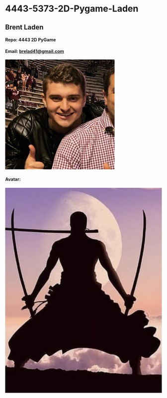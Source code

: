 # 4443-5373-2D-Pygame-Laden
## Brent Laden
#### Repo: 4443 2D PyGame
#### Email: brelad41@gmail.com
![My Face](https://github.com/sora1441/Pictures/blob/master/47350879_1907067469362275_226303501863485440_n.jpg)
#### Avatar:
![Avatar](https://github.com/sora1441/Pictures/blob/master/IMG_5586.PNG)

